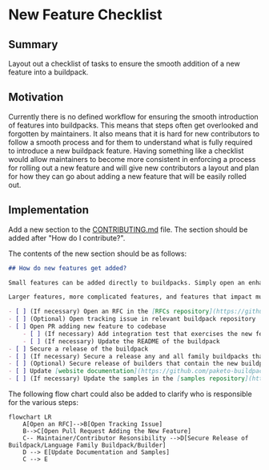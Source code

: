 # New Feature Checklist

## Summary

Layout out a checklist of tasks to ensure the smooth addition of a new feature
into a buildpack.

## Motivation

Currently there is no defined workflow for ensuring the smooth introduction of
features into buildpacks. This means that steps often get overlooked and
forgotten by maintainers. It also means that it is hard for new contributors to
follow a smooth process and for them to understand what is fully required to
introduce a new buildpack feature. Having something like a checklist would
allow maintainers to become more consistent in enforcing a process for rolling
out a new feature and will give new contributors a layout and plan for how they
can go about adding a new feature that will be easily rolled out.

## Implementation

Add a new section to the
[CONTRIBUTING.md](https://github.com/paketo-buildpacks/.github/blob/main/CONTRIBUTING.md)
file. The section should be added after "How do I contribute?".

The contents of the new section should be as follows:
```markdown
## How do new features get added?

Small features can be added directly to buildpacks. Simply open an enhancement issue or a pull request.

Larger features, more complicated features, and features that impact multiple buildpacks have a more defined process. If you are looking to propose and/or contribute a larger feature, please follow the checklist below:

- [ ] (If necessary) Open an RFC in the [RFCs repository](https://github.com/paketo-buildpacks/rfcs) to discuss the addition of the feature
- [ ] (Optional) Open tracking issue in relevant buildpack repository
- [ ] Open PR adding new feature to codebase
    - [ ] (If necessary) Add integration test that exercises the new feature
    - [ ] (If necessary) Update the README of the buildpack
- [ ] Secure a release of the buildpack
- [ ] (If necessary) Secure a release any and all family buildpacks that contain the new implementation buildpack
- [ ] (Optional) Secure release of builders that contain the new buildpack
- [ ] Update [website documentation](https://github.com/paketo-buildpacks/paketo-website) to expose the feature in the documentation
- [ ] (If necessary) Update the samples in the [samples repository](https://github.com/paketo-buildpacks/samples) to expose the feature
```

The following flow chart could also be added to clarify who is responsible for
the various steps:

```mermaid
flowchart LR
    A[Open an RFC]-->B[Open Tracking Issue]
    B-->C[Open Pull Request Adding the New Feature]
    C-- Maintainer/Contributor Resonsibility -->D[Secure Release of Buildpack/Language Family Buildpack/Builder]
    D --> E[Update Documentation and Samples]
    C --> E
```
